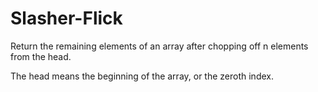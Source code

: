 # Slasher-Flick

Return the remaining elements of an array after chopping off n elements from the head.

The head means the beginning of the array, or the zeroth index.
